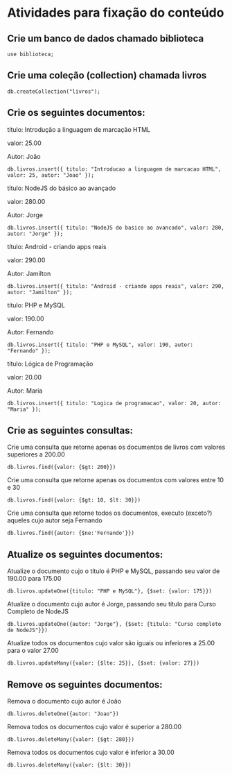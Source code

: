 # Atividades para fixação do conteúdo

## Crie um banco de dados chamado biblioteca

    use biblioteca;

## Crie uma coleção (collection) chamada livros

    db.createCollection("livros");

## Crie os seguintes documentos:

 título: Introdução a linguagem de marcação HTML

valor: 25.00

Autor: João

    db.livros.insert({ titulo: "Introducao a linguagem de marcacao HTML", valor: 25, autor: "Joao" });

título: NodeJS do básico ao avançado

valor: 280.00

Autor: Jorge

    db.livros.insert({ titulo: "NodeJS do basico ao avancado", valor: 280, autor: "Jorge" });

título: Android - criando apps reais

valor: 290.00

Autor: Jamilton

    db.livros.insert({ titulo: "Android - criando apps reais", valor: 290, autor: "Jamilton" });

título: PHP e MySQL

valor: 190.00

Autor: Fernando

    db.livros.insert({ titulo: "PHP e MySQL", valor: 190, autor: "Fernando" });

título: Lógica de Programação

valor: 20.00

Autor: Maria

    db.livros.insert({ titulo: "Logica de programacao", valor: 20, autor: "Maria" });

## Crie as seguintes consultas:

Crie uma consulta que retorne apenas os documentos de livros com valores superiores a 200.00

    db.livros.find({valor: {$gt: 200}})

Crie uma consulta que retorne apenas os documentos com valores entre 10 e 30

    db.livros.find({valor: {$gt: 10, $lt: 30}})

Crie uma consulta que retorne todos os documentos, executo (exceto?) aqueles cujo autor seja Fernando

    db.livros.find({autor: {$ne:'Fernando'}})

##  Atualize os seguintes documentos:

Atualize o documento cujo o título é PHP e MySQL, passando seu valor de 190.00 para 175.00

    db.livros.updateOne({titulo: "PHP e MySQL"}, {$set: {valor: 175}})

Atualize o documento cujo autor é Jorge, passando seu título para Curso Completo de NodeJS

    db.livros.updateOne({autor: "Jorge"}, {$set: {titulo: "Curso completo de NodeJS"}})

Atualize todos os documentos cujo valor são iguais ou inferiores a 25.00 para o valor 27.00

    db.livros.updateMany({valor: {$lte: 25}}, {$set: {valor: 27}})

## Remove os seguintes documentos:

Remova o documento cujo autor é João

    db.livros.deleteOne({autor: "Joao"})

Remova todos os documentos cujo valor é superior a 280.00

    db.livros.deleteMany({valor: {$gt: 280}})

Remova todos os documentos cujo valor é inferior a 30.00

    db.livros.deleteMany({valor: {$lt: 30}})